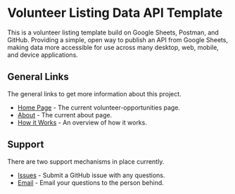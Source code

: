 # Volunteer Listing Data API Template
This is a volunteer listing template build on Google Sheets, Postman, and GitHub. Providing a simple, open way to publish an API from Google Sheets, making data more accessible for use across many desktop, web, mobile, and device applications.

## General Links
The general links to get more information about this project.

- [Home Page](https://postman-data-api-templates.github.io/volunteer-opportunities/) - The current volunteer-opportunities page.
- [About](https://postman-data-api-templates.github.io/volunteer-opportunities/) - The current about page.
- [How it Works](https://postman-data-api-templates.github.io/volunteer-opportunities/) - An overview of how it works.

## Support
There are two support mechanisms in place currently.

- [Issues](https://github.com/postman-data-api-templates/volunteer-opportunities/issues) - Submit a GitHub issue with any questions.
- [Email](mailto:kinlane@gmail.com) - Email your questions to the person behind.
